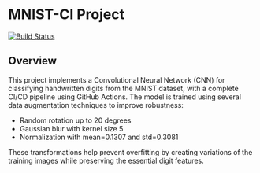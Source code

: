 # MNIST-CI Project

[![Build Status](https://github.com/[username]/MNIST-CI/actions/workflows/ml_pipeline.yml/badge.svg)](https://github.com/[username]/MNIST-CI/actions/workflows/ml_pipeline.yml/)

## Overview
This project implements a Convolutional Neural Network (CNN) for classifying handwritten digits from the MNIST dataset, with a complete CI/CD pipeline using GitHub Actions.
The model is trained using several data augmentation techniques to improve robustness:

- Random rotation up to 20 degrees
- Gaussian blur with kernel size 5
- Normalization with mean=0.1307 and std=0.3081

These transformations help prevent overfitting by creating variations of the training images while preserving the essential digit features.


